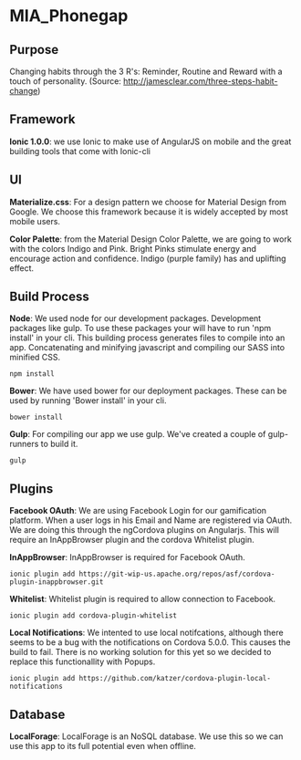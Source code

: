 # MIA_Phonegap

## Purpose
Changing habits through the 3 R's: Reminder, Routine and Reward with a touch of personality.
(Source: http://jamesclear.com/three-steps-habit-change)


## Framework
**Ionic 1.0.0**: we use Ionic to make use of AngularJS on mobile and the great building tools that come with Ionic-cli


## UI
**Materialize.css**: For a design pattern we choose for Material Design from Google. We choose this framework because it is widely accepted by most mobile users.

**Color Palette**: from the Material Design Color Palette, we are going to work with the colors Indigo and Pink. Bright Pinks stimulate energy and encourage action and confidence. Indigo (purple family) has and uplifting effect.


## Build Process
**Node**: We used node for our development packages. Development packages like gulp. To use these packages your will have to run 'npm install' in your cli. This building process generates files to compile into an app. Concatenating and minifying javascript and compiling our SASS into minified CSS.
<pre><code>npm install</code></pre>

**Bower**: We have used bower for our deployment packages. These can be used by running 'Bower install' in your cli.
<pre><code>bower install</code></pre>

**Gulp**: For compiling our app we use gulp. We've created a couple of gulp-runners to build it.
<pre><code>gulp</code></pre>


## Plugins
**Facebook OAuth**: We are using Facebook Login for our gamification platform. When a user logs in his Email and Name are registered via OAuth. We are doing this through the ngCordova plugins on Angularjs. This will require an InAppBrowser plugin and the cordova Whitelist plugin. 

**InAppBrowser**: InAppBrowser is required for Facebook OAuth.
<pre><code>ionic plugin add https://git-wip-us.apache.org/repos/asf/cordova-plugin-inappbrowser.git</code></pre>

**Whitelist**: Whitelist plugin is required to allow connection to Facebook.
<pre><code>ionic plugin add cordova-plugin-whitelist</code></pre>

**Local Notifications**: We intented to use local notifcations, although there seems to be a bug with the notifications on Cordova 5.0.0. This causes the build to fail. There is no working solution for this yet so we decided to replace this functionallity with Popups.
<pre><code>ionic plugin add https://github.com/katzer/cordova-plugin-local-notifications</code></pre>


## Database
**LocalForage**: LocalForage is an NoSQL database. We use this so we can use this app to its full potential even when offline. 


